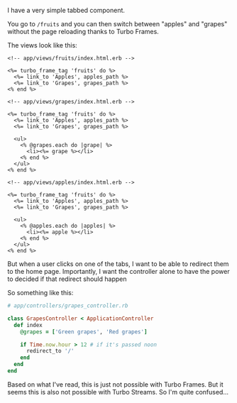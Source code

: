 I have a very simple tabbed component.

You go to `/fruits` and you can then switch between "apples" and "grapes" without the page reloading thanks to Turbo Frames.

The views look like this:

```
<!-- app/views/fruits/index.html.erb -->

<%= turbo_frame_tag 'fruits' do %>
  <%= link_to 'Apples', apples_path %>
  <%= link_to 'Grapes', grapes_path %>
<% end %>

<!-- app/views/grapes/index.html.erb -->
```

```
<%= turbo_frame_tag 'fruits' do %>
  <%= link_to 'Apples', apples_path %>
  <%= link_to 'Grapes', grapes_path %>

  <ul>
    <% @grapes.each do |grape| %>
      <li><%= grape %></li>
    <% end %>
  </ul>
<% end %>
```

```
<!-- app/views/apples/index.html.erb -->

<%= turbo_frame_tag 'fruits' do %>
  <%= link_to 'Apples', apples_path %>
  <%= link_to 'Grapes', grapes_path %>

  <ul>
    <% @apples.each do |apples| %>
      <li><%= apple %></li>
    <% end %>
  </ul>
<% end %>
```

But when a user clicks on one of the tabs, I want to be able to redirect them to the home page. Importantly, I want the controller alone to have the power to decided if that redirect should happen

So something like this:

```ruby
# app/controllers/grapes_controller.rb

class GrapesController < ApplicationController
  def index
    @grapes = ['Green grapes', 'Red grapes']

    if Time.now.hour > 12 # if it's passed noon
      redirect_to '/'
    end
  end
end
```

Based on what I've read, this is just not possible with Turbo Frames. But it seems this is also not possible with Turbo Streams. So I'm quite confused...